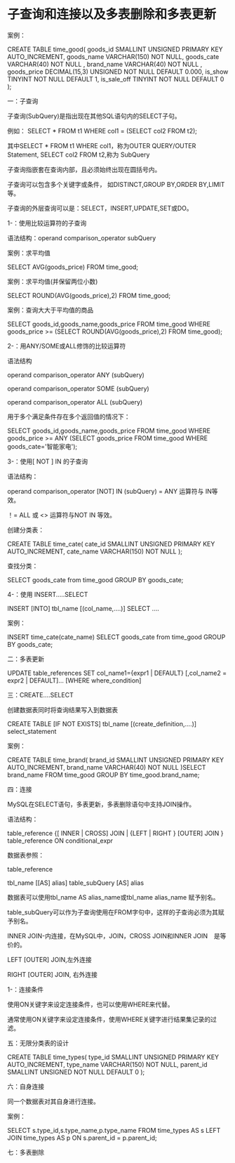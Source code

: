 # 子查询和连接以及多表删除和多表更新

案例：

CREATE TABLE time_good(
  goods_id SMALLINT UNSIGNED PRIMARY KEY AUTO_INCREMENT,
  goods_name VARCHAR(150) NOT NULL,
  goods_cate VARCHAR(40) NOT NULL ,
  brand_name VARCHAR(40) NOT NULL ,
  goods_price DECIMAL(15,3) UNSIGNED NOT NULL DEFAULT 0.000,
  is_show TINYINT NOT NULL DEFAULT 1,
  is_sale_off TINYINT NOT NULL DEFAULT 0
);


一：子查询

子查询(SubQuery)是指出现在其他SQL语句内的SELECT子句。

例如：
SELECT * FROM t1 WHERE col1 = (SELECT col2 FROM t2);

其中SELECT * FROM t1 WHERE col1，称为OUTER QUERY/OUTER Statement,
SELECT col2 FROM t2,称为 SubQuery

子查询指嵌套在查询内部，且必须始终出现在圆括号内。

子查询可以包含多个关键字或条件，
如DISTINCT,GROUP BY,ORDER BY,LIMIT 等。

子查询的外层查询可以是：SELECT，INSERT,UPDATE,SET或DO。



1-：使用比较运算符的子查询

语法结构：operand comparison_operator subQuery


案例：求平均值

SELECT AVG(goods_price) FROM time_good;

案例：求平均值(并保留两位小数)

SELECT  ROUND(AVG(goods_price),2) FROM time_good;

案例：查询大大于平均值的商品

SELECT goods_id,goods_name,goods_price FROM time_good WHERE goods_price >= (SELECT ROUND(AVG(goods_price),2) FROM time_good);


2-：用ANY/SOME或ALL修饰的比较运算符

语法结构

operand comparison_operator ANY (subQuery)

operand comparison_operator SOME (subQuery)

operand comparison_operator ALL (subQuery)

用于多个满足条件存在多个返回值的情况下：

SELECT goods_id,goods_name,goods_price FROM time_good WHERE goods_price >= ANY (SELECT goods_price FROM time_good WHERE goods_cate='智能家电');


3-：使用[ NOT ] IN 的子查询

语法结构：

operand comparison_operator [NOT] IN (subQuery) = ANY 运算符与 IN等效。

！= ALL 或  <> 运算符与NOT IN 等效。


创建分类表：

CREATE TABLE time_cate(
  cate_id SMALLINT UNSIGNED PRIMARY KEY AUTO_INCREMENT,
  cate_name VARCHAR(150) NOT NULL
);

查找分类：

SELECT goods_cate from time_good GROUP BY goods_cate;


4-：使用 INSERT.....SELECT

INSERT [INTO] tbl_name [(col_name,....)]  SELECT ....

案例：

INSERT time_cate(cate_name) SELECT goods_cate from time_good GROUP BY goods_cate;





二：多表更新

UPDATE table_references
SET col_name1={expr1 | DEFAULT}
[,col_name2 = expr2 | DEFAULT]...
[WHERE where_condition]



三：CREATE....SELECT

创建数据表同时将查询结果写入到数据表

CREATE TABLE [IF NOT EXISTS] tbl_name [(create_definition,....)]
select_statement

案例：

CREATE TABLE time_brand(
  brand_id SMALLINT UNSIGNED PRIMARY KEY AUTO_INCREMENT,
  brand_name VARCHAR(40) NOT NULL
)SELECT brand_name FROM time_good GROUP BY time_good.brand_name;



四：连接

MySQL在SELECT语句，多表更新，多表删除语句中支持JOIN操作。


语法结构：

table_reference
{[ INNER | CROSS] JOIN | {LEFT | RIGHT } [OUTER] JOIN }
table_reference
ON conditional_expr

数据表参照：

table_reference

tbl_name [[AS] alias] table_subQuery [AS] alias

数据表可以使用tbl_name AS alias_name或tbl_name alias_name 赋予别名。

table_subQuery可以作为子查询使用在FROM字句中，这样的子查询必须为其赋予别名。


INNER JOIN-内连接，在MySQL中，JOIN，CROSS JOIN和INNER JOIN　是等价的。

LEFT [OUTER] JOIN,左外连接

RIGHT [OUTER] JOIN, 右外连接


 1-：连接条件
 
 使用ON关键字来设定连接条件，也可以使用WHERE来代替。
 
 通常使用ON关键字来设定连接条件，使用WHERE关键字进行结果集记录的过滤。
 
 
 
 五：无限分类表的设计
 
 CREATE TABLE time_types(
   type_id SMALLINT UNSIGNED PRIMARY KEY AUTO_INCREMENT,
   type_name VARCHAR(150) NOT NULL,
   parent_id SMALLINT UNSIGNED NOT NULL DEFAULT 0
 );


六：自身连接

同一个数据表对其自身进行连接。

案例：

SELECT s.type_id,s.type_name,p.type_name FROM time_types AS s LEFT JOIN time_types AS p ON s.parent_id = p.parent_id;



七：多表删除





